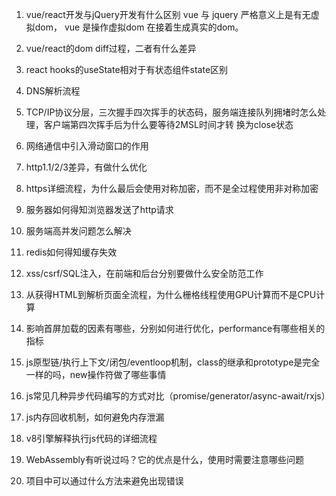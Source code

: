 1. vue/react开发与jQuery开发有什么区别
vue 与 jquery 严格意义上是有无虚拟dom， vue 是操作虚拟dom 在接着生成真实的dom。


2. vue/react的dom diff过程，二者有什么差异

3. react hooks的useState相对于有状态组件state区别

4. DNS解析流程

5. TCP/IP协议分层，三次握手四次挥手的状态码，服务端连接队列拥堵时怎么处理，客户端第四次挥手后为什么要等待2MSL时间才转
换为close状态

6. 网络通信中引入滑动窗口的作用

7. http1.1/2/3差异，有做什么优化

8. https详细流程，为什么最后会使用对称加密，而不是全过程使用非对称加密

9. 服务器如何得知浏览器发送了http请求

10. 服务端高并发问题怎么解决

11. redis如何得知缓存失效

12. xss/csrf/SQL注入，在前端和后台分别要做什么安全防范工作

13. 从获得HTML到解析页面全流程，为什么栅格线程使用GPU计算而不是CPU计算

14. 影响首屏加载的因素有哪些，分别如何进行优化，performance有哪些相关的指标

15. js原型链/执行上下文/闭包/eventloop机制，class的继承和prototype是完全一样的吗，new操作符做了哪些事情

16. js常见几种异步代码编写的方式对比（promise/generator/async-await/rxjs）

17. js内存回收机制，如何避免内存泄漏

18. v8引擎解释执行js代码的详细流程

19. WebAssembly有听说过吗？它的优点是什么，使用时需要注意哪些问题

20. 项目中可以通过什么方法来避免出现错误